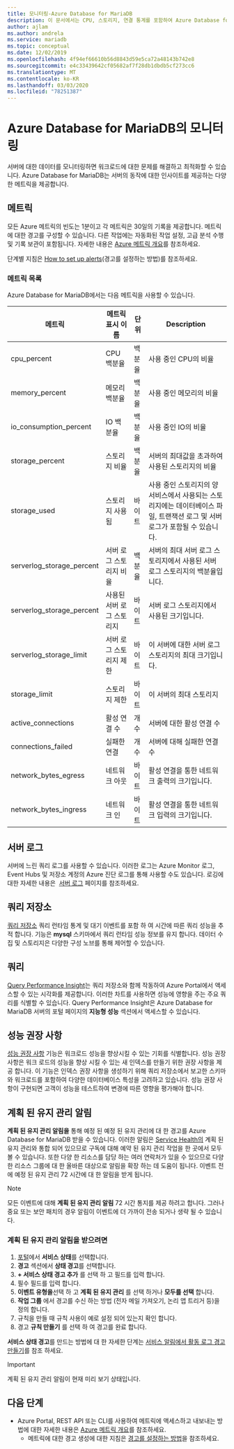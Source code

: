 ```yaml
---
title: 모니터링-Azure Database for MariaDB
description: 이 문서에서는 CPU, 스토리지, 연결 통계를 포함하여 Azure Database for MariaDB에 대해 모니터링 및 경고를 제공하기 위한 메트릭을 설명합니다.
author: ajlam
ms.author: andrela
ms.service: mariadb
ms.topic: conceptual
ms.date: 12/02/2019
ms.openlocfilehash: 4f94ef66610b56d8843d59e5ca72a48143b742e8
ms.sourcegitcommit: e4c33439642cf05682af7f28db1dbdb5cf273cc6
ms.translationtype: MT
ms.contentlocale: ko-KR
ms.lasthandoff: 03/03/2020
ms.locfileid: "78251387"
---
```

# <a name="monitoring-in-azure-database-for-mariadb"></a>Azure Database for MariaDB의 모니터링
서버에 대한 데이터를 모니터링하면 워크로드에 대한 문제를 해결하고 최적화할 수 있습니다. Azure Database for MariaDB는 서버의 동작에 대한 인사이트를 제공하는 다양한 메트릭을 제공합니다.

## <a name="metrics"></a>메트릭
모든 Azure 메트릭의 빈도는 1분이고 각 메트릭은 30일의 기록을 제공합니다. 메트릭에 대한 경고를 구성할 수 있습니다. 다른 작업에는 자동화된 작업 설정, 고급 분석 수행 및 기록 보관이 포함됩니다. 자세한 내용은 [Azure 메트릭 개요](../monitoring-and-diagnostics/monitoring-overview-metrics.md)를 참조하세요.

단계별 지침은 [How to set up alerts](howto-alert-metric.md)(경고를 설정하는 방법)를 참조하세요.

### <a name="list-of-metrics"></a>메트릭 목록
Azure Database for MariaDB에서는 다음 메트릭을 사용할 수 있습니다.

|메트릭|메트릭 표시 이름|단위|Description|
|---|---|---|---|
|cpu_percent|CPU 백분율|백분율|사용 중인 CPU의 비율|
|memory_percent|메모리 백분율|백분율|사용 중인 메모리의 비율|
|io_consumption_percent|IO 백분율|백분율|사용 중인 IO의 비율|
|storage_percent|스토리지 비율|백분율|서버의 최대값을 초과하여 사용된 스토리지의 비율|
|storage_used|스토리지 사용됨|바이트|사용 중인 스토리지의 양 서비스에서 사용되는 스토리지에는 데이터베이스 파일, 트랜잭션 로그 및 서버 로그가 포함될 수 있습니다.|
|serverlog_storage_percent|서버 로그 스토리지 비율|백분율|서버의 최대 서버 로그 스토리지에서 사용된 서버 로그 스토리지의 백분율입니다.|
|serverlog_storage_percent|사용된 서버 로그 스토리지|바이트|서버 로그 스토리지에서 사용된 크기입니다.|
|serverlog_storage_limit|서버 로그 스토리지 제한|바이트|이 서버에 대한 서버 로그 스토리지의 최대 크기입니다.|
|storage_limit|스토리지 제한|바이트|이 서버의 최대 스토리지|
|active_connections|활성 연결 수|개수|서버에 대한 활성 연결 수|
|connections_failed|실패한 연결|개수|서버에 대해 실패한 연결 수|
|network_bytes_egress|네트워크 아웃|바이트|활성 연결을 통한 네트워크 출력의 크기입니다.|
|network_bytes_ingress|네트워크 인|바이트|활성 연결을 통한 네트워크 입력의 크기입니다.|

## <a name="server-logs"></a>서버 로그

서버에 느린 쿼리 로그를 사용할 수 있습니다. 이러한 로그는 Azure Monitor 로그, Event Hubs 및 저장소 계정의 Azure 진단 로그를 통해 사용할 수도 있습니다. 로깅에 대한 자세한 내용은  [서버 로그](concepts-server-logs.md) 페이지를 참조하세요.

## <a name="query-store"></a>쿼리 저장소

[쿼리 저장소](concepts-query-store.md) 쿼리 런타임 통계 및 대기 이벤트를 포함 하 여 시간에 따른 쿼리 성능을 추적 합니다. 기능은 **mysql** 스키마에서 쿼리 런타임 성능 정보를 유지 합니다. 데이터 수집 및 스토리지은 다양한 구성 노브를 통해 제어할 수 있습니다.

## <a name="query-performance-insight"></a>쿼리

[Query Performance Insight](concepts-query-performance-insight.md)는 쿼리 저장소와 함께 작동하여 Azure Portal에서 액세스할 수 있는 시각화를 제공합니다. 이러한 차트를 사용하면 성능에 영향을 주는 주요 쿼리를 식별할 수 있습니다. Query Performance Insight은 Azure Database for MariaDB 서버의 포털 페이지의 **지능형 성능** 섹션에서 액세스할 수 있습니다.

## <a name="performance-recommendations"></a>성능 권장 사항

[성능 권장 사항](concepts-performance-recommendations.md) 기능은 워크로드 성능을 향상시킬 수 있는 기회를 식별합니다. 성능 권장 사항은 워크 로드의 성능을 향상 시킬 수 있는 새 인덱스를 만들기 위한 권장 사항을 제공 합니다. 이 기능은 인덱스 권장 사항을 생성하기 위해 쿼리 저장소에서 보고한 스키마와 워크로드를 포함하여 다양한 데이터베이스 특성을 고려하고 있습니다. 성능 권장 사항이 구현되면 고객이 성능을 테스트하여 변경에 따른 영향을 평가해야 합니다.

## <a name="planned-maintenance-notification"></a>계획 된 유지 관리 알림

**계획 된 유지 관리 알림을** 통해 예정 된 예정 된 유지 관리에 대 한 경고를 Azure Database for MariaDB 받을 수 있습니다. 이러한 알림은 [Service Health의](../service-health/overview.md) 계획 된 유지 관리와 통합 되어 있으므로 구독에 대해 예약 된 유지 관리 작업을 한 곳에서 모두 볼 수 있습니다. 또한 다양 한 리소스를 담당 하는 여러 연락처가 있을 수 있으므로 다양 한 리소스 그룹에 대 한 올바른 대상으로 알림을 확장 하는 데 도움이 됩니다. 이벤트 전에 예정 된 유지 관리 72 시간에 대 한 알림을 받게 됩니다.

> [!Note]
> 모든 이벤트에 대해 **계획 된 유지 관리 알림** 72 시간 통지를 제공 하려고 합니다. 그러나 중요 또는 보안 패치의 경우 알림이 이벤트에 더 가까이 전송 되거나 생략 될 수 있습니다.

### <a name="to-receive-planned-maintenance-notification"></a>계획 된 유지 관리 알림을 받으려면

1. [포털](https://portal.azure.com)에서 **서비스 상태**를 선택합니다.
2. **경고** 섹션에서 **상태 경고**를 선택합니다.
3. **+ 서비스 상태 경고 추가** 를 선택 하 고 필드를 입력 합니다.
4. 필수 필드를 입력 합니다. 
5. **이벤트 유형을**선택 하 고 **계획 된 유지 관리** 를 선택 하거나 **모두를 선택** 합니다.
6. **작업 그룹** 에서 경고를 수신 하는 방법 (전자 메일 가져오기, 논리 앱 트리거 등)을 정의 합니다.  
7. 규칙을 만들 때 규칙 사용이 예로 설정 되어 있는지 확인 합니다.
8. 경고 **규칙 만들기** 를 선택 하 여 경고를 완료 합니다.

**서비스 상태 경고**를 만드는 방법에 대 한 자세한 단계는 [서비스 알림에서 활동 로그 경고 만들기](../service-health/alerts-activity-log-service-notifications.md)를 참조 하세요.

> [!IMPORTANT]
> 계획 된 유지 관리 알림이 현재 미리 보기 상태입니다.

## <a name="next-steps"></a>다음 단계

- Azure Portal, REST API 또는 CLI를 사용하여 메트릭에 액세스하고 내보내는 방법에 대한 자세한 내용은 [Azure 메트릭 개요](../monitoring-and-diagnostics/monitoring-overview-metrics.md)를 참조하세요.
  - 메트릭에 대한 경고 생성에 대한 지침은 [경고를 설정하는 방법](howto-alert-metric.md)을 참조하세요.
